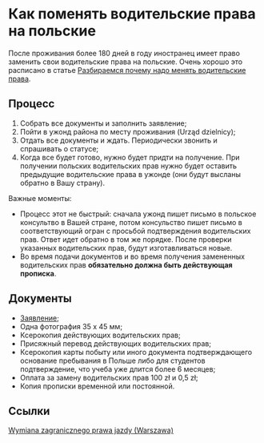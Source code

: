 # Как поменять водительские права на польские

После проживания более 180 дней в году иностранец имеет право заменить свои водительские права на польские.
Очень хорошо это расписано в статье [Разбираемся почему надо менять водительские права](http://blog.mail4yuna.tk/2017/04/25/czemu-trzeba-wymienic-prawo-jazdy/).


## Процесс

1. Собрать все документы и заполнить заявление;
2. Пойти в ужонд района по месту проживания (Urząd dzielnicy);
3. Отдать все документы и ждать. Периодически звонить и спрашивать о статусе;
4. Когда все будет готово, нужно будет придти на получение. При получении польских водительских прав нужно будет оставить предыдущие водительские права в ужонде (они будут высланы обратно в Вашу страну).

Важные моменты:

* Процесс этот не быстрый: сначала ужонд пишет письмо в польское консультво в Вашей стране, потом консульство пишет письмо в соответствующий огран с просьбой подтверждения водительских прав. Ответ идет обратно в том же порядке. После проверки указанных водительских прав, будут изготавливаться новые.
* Во время подачи документов и во время получения замененных водительских прав **обязательно должна быть действующая прописка**.

## Документы

* [Заявление](http://www.um.warszawa.pl/sites/default/files/wniosek_z_dnia_20160317_11.pdf);
* Одна фотография 35 x 45 мм;
* Ксерокопия действующих водительских прав;
* Присяжный перевод действующих водительских прав;
* Ксерокопия карты побыту или иного документа подтверждающего основание пребывания в Польше либо для студентов подтверждение, что учеба уже длится более 6 месяцев;
* Оплата за замену водительских прав 100 zł и 0,5 zł;
* Копия прописки временной или постоянной.

## Ссылки

[Wymiana zagranicznego prawa jazdy (Warszawa)](http://www.um.warszawa.pl/zalatw-sprawe-w-urzedzie/sprawa-w-urzedzie/wymiana-zagranicznego-prawa-jazdy-wydanego-przez-pa-stwo-)